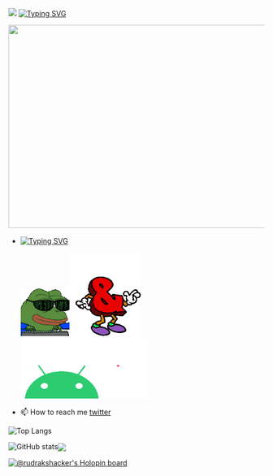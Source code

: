 
![](https://komarev.com/ghpvc/?username=Yashsomalkar&color=green)
[![Typing SVG](https://readme-typing-svg.demolab.com?font=Courier+Prime&pause=1000&color=20C20E&background=F1F1F100&width=1000&height=40&lines=%F0%9F%8C%9F+Welcome+to+my+corner+of+the+internet%2C+where+code+and+creativity+collide)](https://youtu.be/dQw4w9WgXcQ)

<img src="assest/header.gif" width="1000" height="400"/>

- [![Typing SVG](https://readme-typing-svg.demolab.com?font=Courier+Prime&pause=1000&color=20C20E&background=F1F1F100&width=1000&height=40&lines=%F0%9F%91%80+I%E2%80%99m+interested+in+CyberSecurity+(CTFs)+and+Android+)](https://git.io/typing-svg)
<br></br>
![hacker](assest/hacker-hacker-man.gif)![and](assest/letter-dancing-letter-dance-meme.gif)<img src="assest/love-you-android.gif" width="250" height="120"/>


- 📫 How to reach me [twitter](https://twitter.com/yashs78266388)


![Top Langs](https://github-readme-stats.vercel.app/api/top-langs/?username=Yashsomalkar&theme=chartreuse-dark)






![GitHub stats](https://github-readme-stats.vercel.app/api?username=Yashsomalkar&theme=chartreuse-dark&show_icons=true)<img src="https://github-readme-streak-stats.herokuapp.com/?user=Yashsomalkar&theme=chartreuse-dark" align="center" />



[![@rudrakshacker's Holopin board](https://holopin.me/rudrakshacker)](https://holopin.io/@rudrakshacker)


<!---
Yashsomalkar/Yashsomalkar is a ✨ special ✨ repository because its `README.md` (this file) appears on your GitHub profile.
You can click the Preview link to take a look at your changes.
--->
